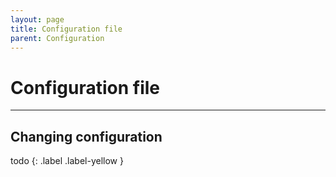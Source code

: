 ```yaml
---
layout: page
title: Configuration file
parent: Configuration
---
```


# Configuration file

---

## Changing configuration

todo
{: .label .label-yellow }